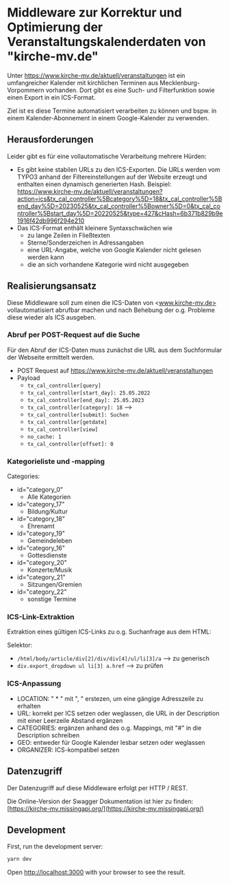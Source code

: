 # Middleware zur Korrektur und Optimierung der Veranstaltungskalenderdaten von "kirche-mv.de"

Unter <https://www.kirche-mv.de/aktuell/veranstaltungen> ist ein umfangreicher Kalender mit kirchlichen Terminen aus Mecklenburg-Vorpommern vorhanden. Dort gibt es eine Such- und Filterfunktion sowie einen Export in ein ICS-Format.

Ziel ist es diese Termine automatisiert verarbeiten zu können und bspw. in einem Kalender-Abonnement in einem Google-Kalender zu verwenden.

## Herausforderungen

Leider gibt es für eine vollautomatische Verarbeitung mehrere Hürden:

- Es gibt keine stabilen URLs zu den ICS-Exporten. Die URLs werden vom TYPO3 anhand der Filtereinstellungen auf der Website erzeugt und enthalten einen dynamisch generierten Hash. Beispiel: <https://www.kirche-mv.de/aktuell/veranstaltungen?action=ics&tx_cal_controller%5Bcategory%5D=18&tx_cal_controller%5Bend_day%5D=20230525&tx_cal_controller%5Bowner%5D=0&tx_cal_controller%5Bstart_day%5D=20220525&type=427&cHash=6b371b829b9e1916f42db996f294e210>
- Das ICS-Format enthält kleinere Syntaxschwächen wie
  - zu lange Zeilen in Fließtexten
  - Sterne/Sonderzeichen in Adressangaben
  - eine URL-Angabe, welche von Google Kalender nicht gelesen werden kann
  - die an sich vorhandene Kategorie wird nicht ausgegeben

## Realisierungsansatz

Diese Middleware soll zum einen die ICS-Daten von <www.kirche-mv.de> vollautomatisiert abrufbar machen und nach Behebung der o.g. Probleme diese wieder als ICS ausgeben.

### Abruf per POST-Request auf die Suche

Für den Abruf der ICS-Daten muss zunächst die URL aus dem Suchformular der Webseite ermittelt werden.

- POST Request auf <https://www.kirche-mv.de/aktuell/veranstaltungen>
- Payload
  - `tx_cal_controller[query]`
  - `tx_cal_controller[start_day]: 25.05.2022`
  - `tx_cal_controller[end_day]: 25.05.2023`
  - `tx_cal_controller[category]: 18` -->
  - `tx_cal_controller[submit]: Suchen`
  - `tx_cal_controller[getdate]`
  - `tx_cal_controller[view]`
  - `no_cache: 1`
  - `tx_cal_controller[offset]: 0`

### Kategorieliste und -mapping

Categories:

- id="category_0"
  - Alle Kategorien
- id="category_17"
  - Bildung/Kultur
- id="category_18"
  - Ehrenamt
- id="category_19"
  - Gemeindeleben
- id="category_16"
  - Gottesdienste
- id="category_20"
  - Konzerte/Musik
- id="category_21"
  - Sitzungen/Gremien
- id="category_22"
  - sonstige Termine

### ICS-Link-Extraktion

Extraktion eines gültigen ICS-Links zu o.g. Suchanfrage aus dem HTML:

Selektor:

- `/html/body/article/div[2]/div/div[4]/ul/li[3]/a` --> zu generisch
- `div.export_dropdown ul li[3] a.href` --> zu prüfen

### ICS-Anpassung

- LOCATION: " \* " mit ", " erstezen, um eine gängige Adresszeile zu erhalten
- URL: korrekt per ICS setzen oder weglassen, die URL in der Description mit einer Leerzeile Abstand ergänzen
- CATEGORIES: ergänzen anhand des o.g. Mappings, mit "#" in die Description schreiben
- GEO: entweder für Google Kalender lesbar setzen oder weglassen
- ORGANIZER: ICS-kompatibel setzen

## Datenzugriff

Der Datenzugriff auf diese Middleware erfolgt per HTTP / REST.

Die Online-Version der Swagger Dokumentation ist hier zu finden:
[https://kirche-mv.missingapi.org/](https://kirche-mv.missingapi.org/)

## Development

First, run the development server:

```bash
yarn dev
```

Open [http://localhost:3000](http://localhost:3000) with your browser to see the result.
